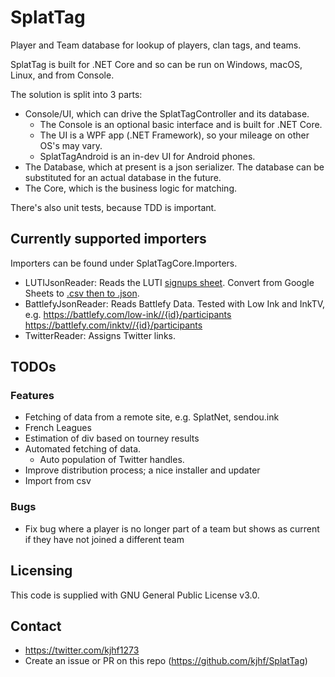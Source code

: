 # SplatTag
Player and Team database for lookup of players, clan tags, and teams.

SplatTag is built for .NET Core and so can be run on Windows, macOS, Linux, and from Console.

The solution is split into 3 parts:
- Console/UI, which can drive the SplatTagController and its database. 
  - The Console is an optional basic interface and is built for .NET Core. 
  - The UI is a WPF app (.NET Framework), so your mileage on other OS's may vary.
  - SplatTagAndroid is an in-dev UI for Android phones.
- The Database, which at present is a json serializer. The database can be substituted for an actual database in the future.
- The Core, which is the business logic for matching.

There's also unit tests, because TDD is important.

## Currently supported importers
Importers can be found under SplatTagCore.Importers.
- LUTIJsonReader: Reads the LUTI [signups sheet](https://docs.google.com/spreadsheets/d/1C7-iJlJjN3cYWEQE5hq2Y_AG4Meg4DrA5Q_527wfl_o/edit#gid=0). Convert from Google Sheets to [.csv then to .json](https://www.csvjson.com/csv2json).
- BattlefyJsonReader: Reads Battlefy Data. Tested with Low Ink and InkTV, e.g. https://battlefy.com/low-ink//{id}/participants  https://battlefy.com/inktv//{id}/participants
- TwitterReader: Assigns Twitter links.

## TODOs
### Features
- Fetching of data from a remote site, e.g. SplatNet, sendou.ink
- French Leagues
- Estimation of div based on tourney results
- Automated fetching of data.
  - Auto population of Twitter handles.
- Improve distribution process; a nice installer and updater
- Import from csv

### Bugs
- Fix bug where a player is no longer part of a team but shows as current if they have not joined a different team

## Licensing
This code is supplied with GNU General Public License v3.0.

## Contact
- https://twitter.com/kjhf1273
- Create an issue or PR on this repo (https://github.com/kjhf/SplatTag)
